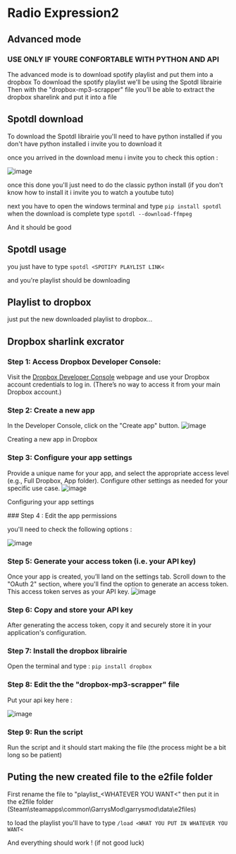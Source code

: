 # Radio Expression2
## Advanced mode

### USE ONLY IF YOURE CONFORTABLE WITH PYTHON AND API

The advanced mode is to download spotify playlist and put them into a dropbox
To download the spotify playlist we'll be using the Spotdl librairie 
Then with the "dropbox-mp3-scrapper" file you'll be able to extract the dropbox sharelink and put it into a file 

## Spotdl download 

To download the Spotdl librairie you'll need to have python installed 
if you don't have python installed i invite you to download it 

once you arrived in the download menu i invite you to check this option : 

![image](https://github.com/user-attachments/assets/986d8318-6d97-4f26-84d4-e6fc05e66a24)

once this done you'll just need to do the classic python install (if you don't know how to install it i invite you to watch a youtube tuto)

next you have to open the windows terminal and type ```pip install spotdl```
when the download is complete type ```spotdl --download-ffmpeg```

And it should be good

## Spotdl usage 

you just have to type ```spotdl <SPOTIFY PLAYLIST LINK<```

and you're playlist should be downloading 

## Playlist to dropbox 

just put the new downloaded playlist to dropbox...

## Dropbox sharlink excrator

### Step 1: Access Dropbox Developer Console:
Visit the [Dropbox Developer Console](https://www.dropbox.com/developers) webpage and use your Dropbox account credentials to log in. (There’s no way to access it from your main Dropbox account.) 

### Step 2: Create a new app
In the Developer Console, click on the "Create app" button.
![image](https://github.com/user-attachments/assets/e6dc781e-3dc6-4a8d-83c1-1842708931cd)

Creating a new app in Dropbox

### Step 3: Configure your app settings
Provide a unique name for your app, and select the appropriate access level (e.g., Full Dropbox, App folder). Configure other settings as needed for your specific use case.
![image](https://github.com/user-attachments/assets/489cd029-3112-4420-ac2f-64501f39a811)

Configuring your app settings

‍### Step 4 : Edit the app permissions 

you'll need to check the following options : 

![image](https://github.com/user-attachments/assets/02f195ea-87b0-4890-983f-643b78823645)

### Step 5: Generate your access token (i.e. your API key)
Once your app is created, you’ll land on the settings tab. Scroll down to the "OAuth 2" section, where you'll find the option to generate an access token. This access token serves as your API key.
![image](https://github.com/user-attachments/assets/c95d31b4-c04d-4251-acf7-68c78c234551)


### Step 6: Copy and store your API key
After generating the access token, copy it and securely store it in your application's configuration. 


### Step 7: Install the dropbox librairie
Open the terminal and type : ```pip install dropbox```


### Step 8: Edit the the "dropbox-mp3-scrapper" file 
Put your api key here : 

![image](https://github.com/user-attachments/assets/6c574b62-4ae9-47c2-953e-60d8f36d2e90)


### Step 9: Run the script 
Run the script and it should start making the file (the process might be a bit long so be patient)



## Puting the new created file to the e2file folder

First rename the file to "playlist_<WHATEVER YOU WANT<" then put it in the e2file folder (Steam\steamapps\common\GarrysMod\garrysmod\data\e2files)

to load the playlist you'll have to type ```/load <WHAT YOU PUT IN WHATEVER YOU WANT<```

And everything should work !
(if not good luck)
